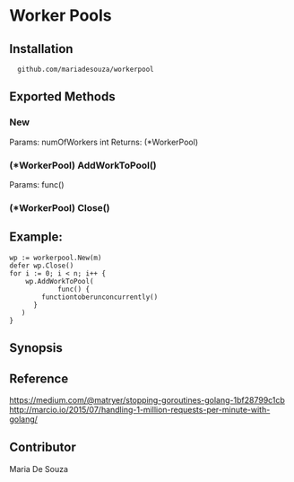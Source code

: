 # Worker Pools

## Installation

```
  github.com/mariadesouza/workerpool
```

## Exported Methods

### New
  Params:
     numOfWorkers int
  Returns:
  (\*WorkerPool)

### (\*WorkerPool) AddWorkToPool()
  Params:
    func()

### (\*WorkerPool) Close()

## Example:
```
wp := workerpool.New(m)
defer wp.Close()
for i := 0; i < n; i++ {
    wp.AddWorkToPool(
			func() {
        functiontoberunconcurrently()
      }
   )
}
```
## Synopsis

## Reference
https://medium.com/@matryer/stopping-goroutines-golang-1bf28799c1cb
http://marcio.io/2015/07/handling-1-million-requests-per-minute-with-golang/

## Contributor
Maria De Souza
